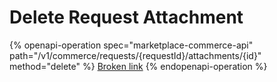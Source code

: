 # Delete Request Attachment

{% openapi-operation spec="marketplace-commerce-api" path="/v1/commerce/requests/{requestId}/attachments/{id}" method="delete" %}
[Broken link](broken-reference)
{% endopenapi-operation %}
